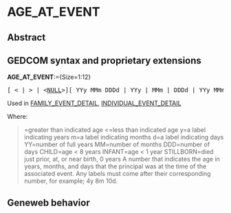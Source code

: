 ﻿<!-- licence GPL V2, cf https://github.com/TitiFix/geneweb -->
# AGE_AT_EVENT
## Abstract

## GEDCOM syntax and proprietary extensions

**AGE_AT_EVENT**:={Size=1:12}
<pre>
[ &lt; | &gt; | &lt;<a href=Ged.NULL.md>NULL</a>&gt;][ YYy MMm DDDd | YYy | MMm | DDDd | YYy MMm | YYy DDDd | MMm DDDd | CHILD | INFANT | STILLBORN ]
</pre>
Used in <a href=Ged.FAMILY_EVENT_DETAIL.md>FAMILY_EVENT_DETAIL</a>, <a href=Ged.INDIVIDUAL_EVENT_DETAIL.md>INDIVIDUAL_EVENT_DETAIL</a><br />


Where:
>=greater than indicated age
<=less than indicated age
y=a label indicating years
m=a label indicating months
d=a label indicating days
YY=number of full years
MM=number of months
DDD=number of days
CHILD=age < 8 years
INFANT=age < 1 year
STILLBORN=died just prior, at, or near birth, 0 years
A number that indicates the age in years, months, and days that the principal was at the time of the
associated event. Any labels must come after their corresponding number, for example; 4y 8m 10d.

## Geneweb behavior


